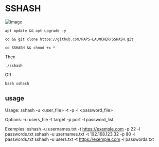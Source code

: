 # SSHASH

![image](https://github.com/RAPS-LAUNCHER/SSHASH/assets/143559207/d6739c8d-0719-41dc-8143-56ce4a620bcc)



```
apt update && apt upgrade -y
```
```
cd && git clone https://github.com/RAPS-LAUNCHER/SSHASH.git
```

```
cd SSHASH && chmod +x *
```
Then 
```
./sshash
```
OR
```
bash sshash
```
## usage

Usage: sshash -u <user_file> -t <target> -p <port> -l <password_file>


Options:
 -u users_file
 -t target <ip or url>
 -p port
 -l password_list

Exemples:
 sshash -u usernames.txt -t https://exemple.com -p 22 -l passwords.txt
 sshash -u usernames.txt -t 192.168.123.32 -p 80 -l passwords.txt
 sshash -u users.txt -t https://exemple.com -l passwords.txt
